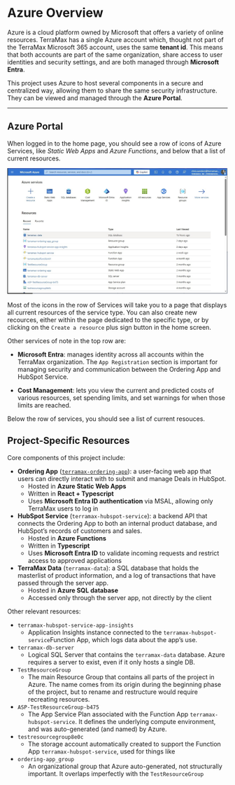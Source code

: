 # Azure Overview


Azure is a cloud platform owned by Microsoft that offers a variety of
online resources. TerraMax has a single Azure account which, thought not
part of the TerraMax Microsoft 365 account, uses the same **tenant id**.
This means that both accounts are part of the same organization, share
access to user identities and security settings, and are both managed
through **Microsoft Entra**.

This project uses Azure to host several components in a secure and
centralized way, allowing them to share the same security
infrastructure. They can be viewed and managed through the **Azure
Portal**.

------------------------------------------------------------------------

## Azure Portal

When logged in to the home page, you should see a row of icons of Azure
Services, like *Static Web Apps* and *Azure Functions*, and below that a
list of current resources.

![Azure Portal Home Screen](../../images/azure-portal-home.jpg)

Most of the icons in the row of Services will take you to a page that
displays all current resources of the service type. You can also create
new recources, either within the page dedicated to the specific type, or
by clicking on the `Create a resource` plus sign button in the home
screen.

Other services of note in the top row are:

- **Microsoft Entra**: manages identity across all accounts within the
  TerraMax organization. The `App Registration` section is important for
  managing security and communication between the Ordering App and
  HubSpot Service.

- **Cost Management**: lets you view the current and predicted costs of
  various resources, set spending limits, and set warnings for when
  those limits are reached.

Below the row of services, you should see a list of current resouces.

## Project-Specific Resources

Core components of this project include:

- **Ordering App**
  ([`terramax-ordering-app`](ordering-app/ordering-app-overview.md)): a
  user-facing web app that users can directly interact with to submit
  and manage Deals in HubSpot.
  - Hosted in **Azure Static Web Apps**
  - Written in **React + Typescript**
  - Uses **Microsoft Entra ID authentication** via MSAL, allowing only
    TerraMax users to log in
- **HubSpot Service** (`terramax-hubspot-service`): a backend API that
  connects the Ordering App to both an internal product database, and
  HubSpot’s records of customers and sales.
  - Hosted in **Azure Functions**
  - Written in **Typescript**
  - Uses **Microsoft Entra ID** to validate incoming requests and
    restrict access to approved applications
- **TerraMax Data** (`terramax-data`): a SQL database that holds the
  masterlist of product information, and a log of transactions that have
  passed through the server app.
  - Hosted in **Azure SQL database**
  - Accessed only through the server app, not directly by the client

Other relevant resources:

- `terramax-hubspot-service-app-insights`
  - Application Insights instance connected to the
    `terramax-hubspot-service`Function App, which logs data about the
    app’s use.
- `terramax-db-server`
  - Logical SQL Server that contains the `terramax-data` database. Azure
    requires a server to exist, even if it only hosts a single DB.
- `TestResourceGroup`
  - The main Resource Group that contains all parts of the project in
    Azure. The name comes from its origin during the beginning phase of
    the project, but to rename and restructure would require recreating
    resources.
- `ASP-TestResourceGroup-b475`
  - The App Service Plan associated with the Function App
    `terramax-hubspot-service`. It defines the underlying compute
    environment, and was auto-generated (and named) by Azure.
- `testresourcegroup8e0c`
  - The storage account automatically created to support the Function
    App `terramax-hubspot-service`, used for things like
- `ordering-app_group`
  - An organizational group that Azure auto-generated, not structurally
    important. It overlaps imperfectly with the `TestResourceGroup`
